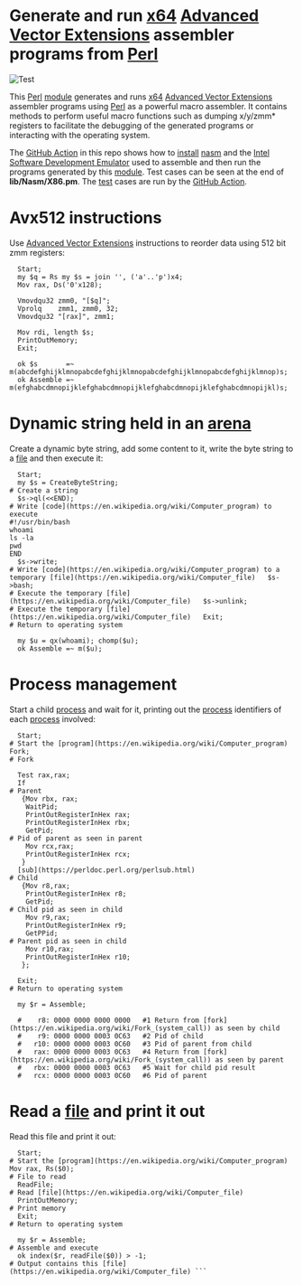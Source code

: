 # Generate and run [x64](https://en.wikipedia.org/wiki/X86-64) [Advanced Vector Extensions](https://en.wikipedia.org/wiki/AVX-512) assembler programs from [Perl](http://www.perl.org/) 
![Test](https://github.com/philiprbrenan/Nasmx86/workflows/Test/badge.svg)

This [Perl](http://www.perl.org/) [module](https://en.wikipedia.org/wiki/Modular_programming) generates and runs [x64](https://en.wikipedia.org/wiki/X86-64) [Advanced Vector Extensions](https://en.wikipedia.org/wiki/AVX-512) assembler programs using [Perl](http://www.perl.org/) as
a powerful macro assembler. It contains methods to perform useful macro
functions such as dumping x/y/zmm* registers to facilitate the debugging of the
generated programs or interacting with the operating system.

The [GitHub Action](https://docs.github.com/en/free-pro-team@latest/actions/quickstart) in this repo shows how to [install](https://en.wikipedia.org/wiki/Installation_(computer_programs)) [nasm](https://github.com/netwide-assembler/nasm) and the [Intel Software Development Emulator](https://software.intel.com/content/www/us/en/develop/articles/intel-software-development-emulator.html) used
to assemble and then run the programs generated by this [module](https://en.wikipedia.org/wiki/Modular_programming). 
Test cases can be seen at the end of **lib/Nasm/X86.pm**.  The [test](https://en.wikipedia.org/wiki/Software_testing) cases are
run by the [GitHub Action](https://docs.github.com/en/free-pro-team@latest/actions/quickstart). 
# Avx512 instructions

Use [Advanced Vector Extensions](https://en.wikipedia.org/wiki/AVX-512) instructions to reorder data using 512 bit zmm registers:

```
  Start;
  my $q = Rs my $s = join '', ('a'..'p')x4;
  Mov rax, Ds('0'x128);

  Vmovdqu32 zmm0, "[$q]";
  Vprolq    zmm1, zmm0, 32;
  Vmovdqu32 "[rax]", zmm1;

  Mov rdi, length $s;
  PrintOutMemory;
  Exit;

  ok $s       =~ m(abcdefghijklmnopabcdefghijklmnopabcdefghijklmnopabcdefghijklmnop)s;
  ok Assemble =~ m(efghabcdmnopijklefghabcdmnopijklefghabcdmnopijklefghabcdmnopijkl)s;
```

# Dynamic string held in an [arena](https://en.wikipedia.org/wiki/Region-based_memory_management) 
Create a dynamic byte string, add some content to it, write the byte string to
a [file](https://en.wikipedia.org/wiki/Computer_file) and then execute it:

```
  Start;
  my $s = CreateByteString;                                                     # Create a string
  $s->ql(<<END);                                                                # Write [code](https://en.wikipedia.org/wiki/Computer_program) to execute
#!/usr/bin/bash
whoami
ls -la
pwd
END
  $s->write;                                                                    # Write [code](https://en.wikipedia.org/wiki/Computer_program) to a temporary [file](https://en.wikipedia.org/wiki/Computer_file)   $s->bash;                                                                     # Execute the temporary [file](https://en.wikipedia.org/wiki/Computer_file)   $s->unlink;                                                                   # Execute the temporary [file](https://en.wikipedia.org/wiki/Computer_file)   Exit;                                                                         # Return to operating system

  my $u = qx(whoami); chomp($u);
  ok Assemble =~ m($u);
```

# Process management

Start a child [process](https://en.wikipedia.org/wiki/Process_management_(computing)) and wait for it, printing out the [process](https://en.wikipedia.org/wiki/Process_management_(computing)) identifiers of
each [process](https://en.wikipedia.org/wiki/Process_management_(computing)) involved:

```
  Start;                                                                        # Start the [program](https://en.wikipedia.org/wiki/Computer_program)   Fork;                                                                         # Fork

  Test rax,rax;
  If                                                                            # Parent
   {Mov rbx, rax;
    WaitPid;
    PrintOutRegisterInHex rax;
    PrintOutRegisterInHex rbx;
    GetPid;                                                                     # Pid of parent as seen in parent
    Mov rcx,rax;
    PrintOutRegisterInHex rcx;
   }
  [sub](https://perldoc.perl.org/perlsub.html)                                                                           # Child
   {Mov r8,rax;
    PrintOutRegisterInHex r8;
    GetPid;                                                                     # Child pid as seen in child
    Mov r9,rax;
    PrintOutRegisterInHex r9;
    GetPPid;                                                                    # Parent pid as seen in child
    Mov r10,rax;
    PrintOutRegisterInHex r10;
   };

  Exit;                                                                         # Return to operating system

  my $r = Assemble;

  #    r8: 0000 0000 0000 0000   #1 Return from [fork](https://en.wikipedia.org/wiki/Fork_(system_call)) as seen by child
  #    r9: 0000 0000 0003 0C63   #2 Pid of child
  #   r10: 0000 0000 0003 0C60   #3 Pid of parent from child
  #   rax: 0000 0000 0003 0C63   #4 Return from [fork](https://en.wikipedia.org/wiki/Fork_(system_call)) as seen by parent
  #   rbx: 0000 0000 0003 0C63   #5 Wait for child pid result
  #   rcx: 0000 0000 0003 0C60   #6 Pid of parent
```

# Read a [file](https://en.wikipedia.org/wiki/Computer_file) and print it out

Read this file and print it out:

```
  Start;                                                                        # Start the [program](https://en.wikipedia.org/wiki/Computer_program)   Mov rax, Rs($0);                                                              # File to read
  ReadFile;                                                                     # Read [file](https://en.wikipedia.org/wiki/Computer_file) 
  PrintOutMemory;                                                               # Print memory
  Exit;                                                                         # Return to operating system

  my $r = Assemble;                                                             # Assemble and execute
  ok index($r, readFile($0)) > -1;                                              # Output contains this [file](https://en.wikipedia.org/wiki/Computer_file) ```
